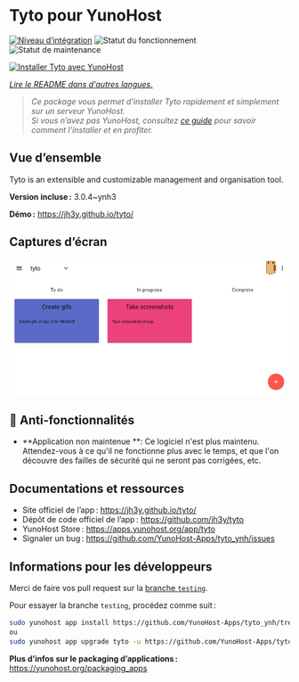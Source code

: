 <!--
Nota bene : ce README est automatiquement généré par <https://github.com/YunoHost/apps/tree/master/tools/readme_generator>
Il NE doit PAS être modifié à la main.
-->

# Tyto pour YunoHost

[![Niveau d’intégration](https://dash.yunohost.org/integration/tyto.svg)](https://dash.yunohost.org/appci/app/tyto) ![Statut du fonctionnement](https://ci-apps.yunohost.org/ci/badges/tyto.status.svg) ![Statut de maintenance](https://ci-apps.yunohost.org/ci/badges/tyto.maintain.svg)

[![Installer Tyto avec YunoHost](https://install-app.yunohost.org/install-with-yunohost.svg)](https://install-app.yunohost.org/?app=tyto)

*[Lire le README dans d'autres langues.](./ALL_README.md)*

> *Ce package vous permet d’installer Tyto rapidement et simplement sur un serveur YunoHost.*  
> *Si vous n’avez pas YunoHost, consultez [ce guide](https://yunohost.org/install) pour savoir comment l’installer et en profiter.*

## Vue d’ensemble

Tyto is an extensible and customizable management and organisation tool.

**Version incluse :** 3.0.4~ynh3

**Démo :** <https://jh3y.github.io/tyto/>

## Captures d’écran

![Capture d’écran de Tyto](./doc/screenshots/screenshot.png)

## :red_circle: Anti-fonctionnalités

- **Application non maintenue **: Ce logiciel n'est plus maintenu. Attendez-vous à ce qu'il ne fonctionne plus avec le temps, et que l'on découvre des failles de sécurité qui ne seront pas corrigées, etc.

## Documentations et ressources

- Site officiel de l’app : <https://jh3y.github.io/tyto/>
- Dépôt de code officiel de l’app : <https://github.com/jh3y/tyto>
- YunoHost Store : <https://apps.yunohost.org/app/tyto>
- Signaler un bug : <https://github.com/YunoHost-Apps/tyto_ynh/issues>

## Informations pour les développeurs

Merci de faire vos pull request sur la [branche `testing`](https://github.com/YunoHost-Apps/tyto_ynh/tree/testing).

Pour essayer la branche `testing`, procédez comme suit :

```bash
sudo yunohost app install https://github.com/YunoHost-Apps/tyto_ynh/tree/testing --debug
ou
sudo yunohost app upgrade tyto -u https://github.com/YunoHost-Apps/tyto_ynh/tree/testing --debug
```

**Plus d’infos sur le packaging d’applications :** <https://yunohost.org/packaging_apps>
